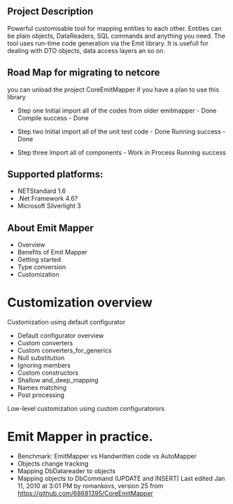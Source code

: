 ## Project Description
Powerful customisable tool for mapping entities to each other. Entities can be plain objects, DataReaders, SQL commands and anything you need. The tool uses run-time code generation via the Emit library. It is usefull for dealing with DTO objects, data access layers an so on.

## Road Map for migrating to netcore

you can unload the project CoreEmitMapper if you have a plan to use this library

*  Step one
  Initial import all of the codes from older emitmapper - Done
  Compile success  - Done

*  Step two
  Initial import all of the unit test code - Done
  Running success - Done

*  Step three
  Import all of components - Work in Process
  Running success

## Supported platforms:

* NETStandard 1.6
* .Net Framework 4.6?
* Microsoft Silverlight 3
## About Emit Mapper

* Overview
* Benefits of Emit Mapper
* Getting started
* Type conversion
* Customization

# Customization overview

Customization using default configurator
* Default configurator overview
* Custom converters
* Custom converters_for_generics
* Null substitution
* Ignoring members
* Custom constructors
* Shallow and_deep_mapping
* Names matching
* Post processing

Low-level customization using custom configuratorors
# Emit Mapper in practice.

* Benchmark: EmitMapper vs Handwritten code vs AutoMapper
* Objects change tracking
* Mapping DbDatareader to objects
* Mapping objects to DbCommand (UPDATE and INSERT)
  Last edited Jan 11, 2010 at 3:01 PM by romankovs, version 25
  from  https://github.com/68681395/CoreEmitMapper